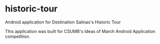 historic-tour
=============

Android application for Destination Salinas's Historic Tour

This application was built for CSUMB's Ideas of March Android Application competition. 
